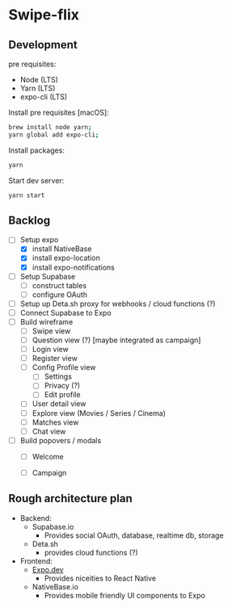 # Swipe-flix

## Development

pre requisites:

- Node (LTS)
- Yarn (LTS)
- expo-cli (LTS)

Install pre requisites [macOS]:

```sh
brew install node yarn;
yarn global add expo-cli;
```

Install packages:

```sh
yarn
```

Start dev server:

```sh
yarn start
```

## Backlog

- [ ] Setup expo
  - [x] install NativeBase
  - [x] install expo-location
  - [x] install expo-notifications
- [ ] Setup Supabase
  - [ ] construct tables
  - [ ] configure OAuth
- [ ] Setup up Deta.sh proxy for webhooks / cloud functions (?)
- [ ] Connect Supabase to Expo
- [ ] Build wireframe
  - [ ] Swipe view
  - [ ] Question view (?) [maybe integrated as campaign]
  - [ ] Login view
  - [ ] Register view
  - [ ] Config Profile view
    - [ ] Settings
    - [ ] Privacy (?)
    - [ ] Edit profile
  - [ ] User detail view
  - [ ] Explore view (Movies / Series / Cinema)
  - [ ] Matches view
  - [ ] Chat view
- [ ] Build popovers / modals
  - [ ] Welcome
  - [ ] Campaign


## Rough architecture plan

- Backend:
    - Supabase.io
      - Provides social OAuth, database, realtime db, storage
    - Deta.sh
      - provides cloud functions (?)
- Frontend:
    - [Expo.dev](https://expo.dev)
      - Provides niceities to React Native
    - NativeBase.io
      - Provides mobile friendly UI components to Expo